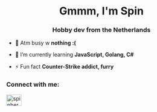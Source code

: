 <h1 align="center">Gmmm, I'm Spin</h1>
<h3 align="center">Hobby dev from the Netherlands</h3>

- 🔭 Atm busy w **nothing :(**

- 🌱 I’m currently learning **JavaScript, Golang, C#**

- ⚡ Fun fact **Counter-Strike addict, furry**

<h3 align="left">Connect with me:</h3>
<p align="left">
<a href="https://twitter.com/spinherder" target="blank"><img align="center" src="https://raw.githubusercontent.com/rahuldkjain/github-profile-readme-generator/master/src/images/icons/Social/x.svg" alt="spinherder" height="30" width="40" /></a>
</p>
